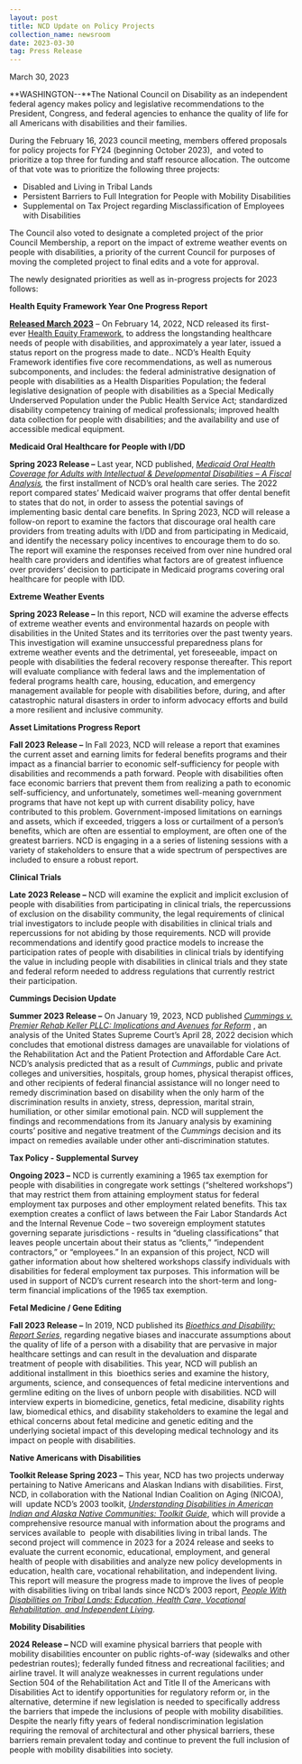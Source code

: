 ```yaml
---
layout: post
title: NCD Update on Policy Projects
collection_name: newsroom
date: 2023-03-30
tag: Press Release
---
```

March 30, 2023

**WASHINGTON--**The National Council on Disability as an independent federal agency makes policy and legislative recommendations to the President, Congress, and federal agencies to enhance the quality of life for all Americans with disabilities and their families.

During the February 16, 2023 council meeting, members offered proposals for policy projects for FY24 (beginning October 2023),  and voted to prioritize a top three for funding and staff resource allocation. The outcome of that vote was to prioritize the following three projects:

* Disabled and Living in Tribal Lands
* Persistent Barriers to Full Integration for People with Mobility Disabilities
* Supplemental on Tax Project regarding Misclassification of Employees with Disabilities

The Council also voted to designate a completed project of the prior Council Membership, a report on the impact of extreme weather events on people with disabilities, a priority of the current Council for purposes of moving the completed project to final edits and a vote for approval.

The newly designated priorities as well as in-progress projects for 2023 follows:

**Health Equity Framework Year One Progress Report**

**[Released March 2023](https://ncd.gov/sites/default/files/Documents/NCD_Health_Equity_Framework_Progress_Report.pdf)** – On February 14, 2022, NCD released its first-ever [Health Equity Framework](https://ncd.gov/publications/2023/health-equity-framework), to address the longstanding healthcare needs of people with disabilities, and approximately a year later, issued a status report on the progress made to date.. NCD’s Health Equity Framework identifies five core recommendations, as well as numerous subcomponents, and includes: the federal administrative designation of people with disabilities as a Health Disparities Population; the federal legislative designation of people with disabilities as a Special Medically Underserved Population under the Public Health Service Act; standardized disability competency training of medical professionals; improved health data collection for people with disabilities; and the availability and use of accessible medical equipment.  

**Medicaid Oral Healthcare for People with I/DD**

**Spring 2023 Release –** Last year, NCD published, *[Medicaid Oral Health Coverage for Adults with Intellectual & Developmental Disabilities – A Fiscal Analysis](https://ncd.gov/publications/2022/medicaid-oral-health-coverage-adults-IDD),* the first installment of NCD’s oral health care series. The 2022 report compared states’ Medicaid waiver programs that offer dental benefit to states that do not, in order to assess the potential savings of implementing basic dental care benefits. In Spring 2023, NCD will release a follow-on report to examine the factors that discourage oral health care providers from treating adults with I/DD and from participating in Medicaid, and identify the necessary policy incentives to encourage them to do so. The report will examine the responses received from over nine hundred oral health care providers and identifies what factors are of greatest influence over providers’ decision to participate in Medicaid programs covering oral healthcare for people with IDD.

**Extreme Weather Events**

**Spring 2023 Release –** In this report, NCD will examine the adverse effects of extreme weather events and environmental hazards on people with disabilities in the United States and its territories over the past twenty years. This investigation will examine unsuccessful preparedness plans for extreme weather events and the detrimental, yet foreseeable, impact on people with disabilities the federal recovery response thereafter. This report will evaluate compliance with federal laws and the implementation of federal programs health care, housing, education, and emergency management available for people with disabilities before, during, and after catastrophic natural disasters in order to inform advocacy efforts and build a more resilient and inclusive community.

**Asset Limitations Progress Report**

**Fall 2023 Release –** In Fall 2023, NCD will release a report that examines the current asset and earning limits for federal benefits programs and their impact as a financial barrier to economic self-sufficiency for people with disabilities and recommends a path forward. People with disabilities often face economic barriers that prevent them from realizing a path to economic self-sufficiency, and unfortunately, sometimes well-meaning government programs that have not kept up with current disability policy, have contributed to this problem. Government-imposed limitations on earnings and assets, which if exceeded, triggers a loss or curtailment of a person’s benefits, which are often are essential to employment, are often one of the greatest barriers. NCD is engaging in a a series of listening sessions with a variety of stakeholders to ensure that a wide spectrum of perspectives are included to ensure a robust report.

**Clinical Trials**

**Late 2023 Release –** NCD will examine the explicit and implicit exclusion of people with disabilities from participating in clinical trials, the repercussions of exclusion on the disability community, the legal requirements of clinical trial investigators to include people with disabilities in clinical trials and repercussions for not abiding by those requirements. NCD will provide recommendations and identify good practice models to increase the participation rates of people with disabilities in clinical trials by identifying the value in including people with disabilities in clinical trials and they state and federal reform needed to address regulations that currently restrict their participation.

**Cummings Decision Update**

**Summer 2023 Release –** On January 19, 2023, NCD published *[Cummings v. Premier Rehab Keller PLLC: Implications and Avenues for Reform](https://www.ncd.gov/publications/2023/cummings-v-premier-rehab-keller-pllc-implications-and-avenues-reform)* , an analysis of the United States Supreme Court’s April 28, 2022 decision which concludes that emotional distress damages are unavailable for violations of the Rehabilitation Act and the Patient Protection and Affordable Care Act. NCD’s analysis predicted that as a result of *Cummings*, public and private colleges and universities, hospitals, group homes, physical therapist offices, and other recipients of federal financial assistance will no longer need to remedy discrimination based on disability when the only harm of the discrimination results in anxiety, stress, depression, marital strain, humiliation, or other similar emotional pain. NCD will supplement the findings and recommendations from its January analysis by examining courts’ positive and negative treatment of the *Cummings* decision and its impact on remedies available under other anti-discrimination statutes. 

**Tax Policy - Supplemental Survey**

**Ongoing 2023 –** NCD is currently examining a 1965 tax exemption for people with disabilities in congregate work settings (“sheltered workshops”) that may restrict them from attaining employment status for federal employment tax purposes and other employment related benefits. This tax exemption creates a conflict of laws between the Fair Labor Standards Act and the Internal Revenue Code – two sovereign employment statutes governing separate jurisdictions - results in “dueling classifications” that leaves people uncertain about their status as “clients,” “independent contractors,” or “employees.” In an expansion of this project, NCD will gather information about how sheltered workshops classify individuals with disabilities for federal employment tax purposes. This information will be used in support of NCD’s current research into the short-term and long-term financial implications of the 1965 tax exemption.  

**Fetal Medicine / Gene Editing**

**Fall 2023 Release –** In 2019, NCD published its *[Bioethics and Disability: Report Series](https://ncd.gov/publications/2019/bioethics-report-series)*, regarding negative biases and inaccurate assumptions about the quality of life of a person with a disability that are pervasive in major healthcare settings and can result in the devaluation and disparate treatment of people with disabilities. This year, NCD will publish an additional installment in this  bioethics series and examine the history, arguments, science, and consequences of fetal medicine interventions and germline editing on the lives of unborn people with disabilities. NCD will interview experts in biomedicine, genetics, fetal medicine, disability rights law, biomedical ethics, and disability stakeholders to examine the legal and ethical concerns about fetal medicine and genetic editing and the underlying societal impact of this developing medical technology and its impact on people with disabilities.  

**Native Americans with Disabilities**

**Toolkit Release Spring 2023 –** This year, NCD has two projects underway pertaining to Native Americans and Alaskan Indians with disabilities. First, NCD, in collaboration with the National Indian Coalition on Aging (NICOA), will  update NCD’s 2003 toolkit, *[Understanding Disabilities in American Indian and Alaska Native Communities: Toolkit Guide](https://www.ncd.gov/publications/2003/Aug12003)*, which will provide a comprehensive resource manual with information about the programs and services available to  people with disabilities living in tribal lands. The second project will commence in 2023 for a 2024 release and seeks to evaluate the current economic, educational, employment, and general health of people with disabilities and analyze new policy developments in education, health care, vocational rehabilitation, and independent living. This report will measure the progress made to improve the lives of people with disabilities living on tribal lands since NCD’s 2003 report, *[People With Disabilities on Tribal Lands: Education, Health Care, Vocational Rehabilitation, and Independent Living](https://www.ncd.gov/publications/2003/Aug2003)*.

**Mobility Disabilities**

**2024 Release –** NCD will examine physical barriers that people with mobility disabilities encounter on public rights-of-way (sidewalks and other pedestrian routes); federally funded fitness and recreational facilities; and airline travel. It will analyze weaknesses in current regulations under Section 504 of the Rehabilitation Act and Title II of the Americans with Disabilities Act to identify opportunities for regulatory reform or, in the alternative, determine if new legislation is needed to specifically address the barriers that impede the inclusions of people with mobility disabilities. Despite the nearly fifty years of federal nondiscrimination legislation requiring the removal of architectural and other physical barriers, these barriers remain prevalent today and continue to prevent the full inclusion of people with mobility disabilities into society.
